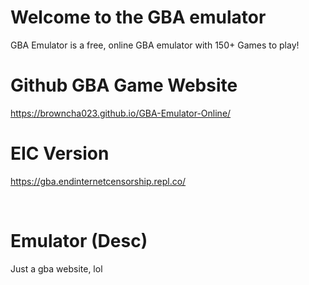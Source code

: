 # Welcome to the GBA emulator

GBA Emulator is a free, online GBA emulator with 150+ Games to play!

# Github GBA Game Website

https://browncha023.github.io/GBA-Emulator-Online/

# EIC Version

https://gba.endinternetcensorship.repl.co/

<br>

# Emulator (Desc)
Just a gba website, lol
